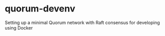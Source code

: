 # quorum-devenv
Setting up a minimal Quorum network with Raft consensus for developing using Docker
